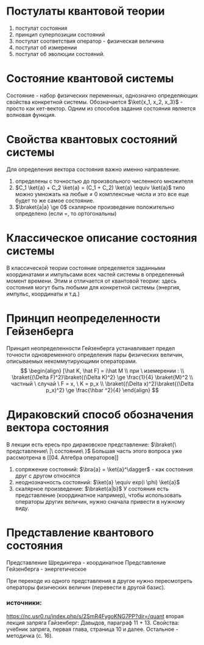 # Постулаты квантовой теории
1. постулат состояния
2. принцип суперпозиции состояний
3. постулат соответствия оператор - физическая величина
4. постулат об измерении
5. постулат об эволюции состояний.

# Состояние квантовой системы
Состояние - набор физических переменных, однозначно определяющих свойства конкретной системы.
Обозначается $\ket{x_1, x_2, x_3}$ - просто как кет-вектор.
Одним из способов задания состояния является волновая функция. 

# Свойства квантовых состояний системы

Для определения вектора состояния важно именно направление.
1. определены с точностью до произвольного численного множителя
2. $C_1 \ket{a} + C_2 \ket{a} = (C_1 + C_2) \ket{a} \equiv \ket{a}$ типо можно умножать на любые $\ne$ 0 комплексные числа и это все еще будет то же самое состояние.
3. $\braket{a|a} \ge 0$ скалярное произведение положительно определено (если =, то ортогональны)

# Классическое описание состояния системы

В классической теории состояние определяется заданными координатами и импульсами всех частей системы в определенный момент времени.
Этим и отличается от квантовой теории: здесь состояния могут быть любыми для конкретной системы (энергия, импульс, координаты и т.д.)

# Принцип неопределенности Гейзенберга

Принцип неопределенности Гейзенберга устанавливает предел точности одновременного определения пары физических величин, описываемых некоммутирующими операторами.
$$
\begin{align}
[\hat K, \hat F] = i\hat M \\
при \ иземерении : \\
\braket{(\Delta F)^2}\braket{(\Delta K)^2} \ge \frac{1}{4} \braket{M}^2 \\
частный \ случай \ F = x, \ K = p_x \\
\braket{(\Delta x)^2}\braket{(\Delta p_x)^2} \ge \frac{\hbar ^2}{4} 
\end{align}
$$
# Дираковский способ обозначения вектора состояния
В лекции есть ересь про дираковское представление:
$\braket{\ представление\ |\ состояние\ }$
Большая часть этого вопроса уже рассмотрена в [[04. Алгебра операторов]]
1. сопряжение состояний: $\bra{a} = \ket{a}^\dagger$ - как состояния друг с другом относятся
2. неоднозначность состояний: $\ket{a} \equiv exp(i \phi) \ket{a}$
3. скалярное произведение: $\braket{a|b}$
У состояния есть представление (координатное например), чтобы использовать операторы других величин, нужно сначала привести в нужному виду.

# Представление квантового состояния

Представление Шредингера - координатное
Представление Гейзенберга - энергетическое

При переходе из одного представления в другое нужно пересмотреть операторы  физических величин (перевести в другой базис).


### источники:
https://nc.usr0.ru/index.php/s/2SmR4FygoKNG7PP?dir=/quant вторая лекция запряга
Гайзенберг: Давыдов, параграф 11 + 13.
Свойства: учебник запряга, первая глава, страница 10 и далее.
Остальное - методичка (с. 16).
